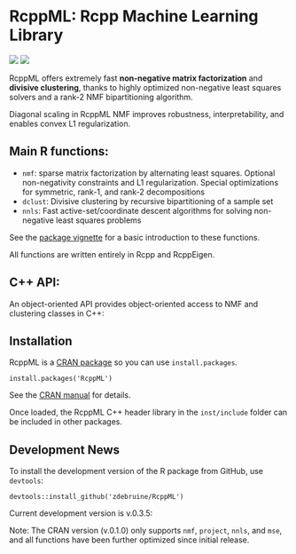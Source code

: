 # RcppML: Rcpp Machine Learning Library

[![](https://cranlogs.r-pkg.org/badges/grand-total/RcppML)](https://cran.r-project.org/package=RcppML)
[![](https://www.r-pkg.org/badges/version-last-release/RcppML)](https://cran.r-project.org/package=RcppML)

RcppML offers extremely fast **non-negative matrix factorization** and **divisive clustering**, thanks to highly optimized non-negative least squares solvers and a rank-2 NMF bipartitioning algorithm. 

Diagonal scaling in RcppML NMF improves robustness, interpretability, and enables convex L1 regularization.

## Main R functions:

* `nmf`: sparse matrix factorization by alternating least squares. Optional non-negativity constraints and L1 regularization. Special optimizations for symmetric, rank-1, and rank-2 decompositions
* `dclust`: Divisive clustering by recursive bipartitioning of a sample set
* `nnls`: Fast active-set/coordinate descent algorithms for solving non-negative least squares problems

See the [package vignette](https://cran.r-project.org/web/packages/RcppML/vignettes/RcppML.html) for a basic introduction to these functions.

All functions are written entirely in Rcpp and RcppEigen.

## C++ API:

An object-oriented API provides object-oriented access to NMF and clustering classes in C++:

## Installation

RcppML is a [CRAN package](https://cran.r-project.org/web/packages/RcppML/index.html) so you can use `install.packages`.

```
install.packages('RcppML')
```

See the [CRAN manual](https://cran.r-project.org/web/packages/RcppML/RcppML.pdf) for details.

Once loaded, the RcppML C++ header library in the `inst/include` folder can be included in other packages.

## Development News

To install the development version of the R package from GitHub, use `devtools`:

```
devtools::install_github('zdebruine/RcppML')
```

Current development version is v.0.3.5:

Note:  The CRAN version (v.0.1.0) only supports `nmf`, `project`, `nnls`, and `mse`, and all functions have been further optimized since initial release.
